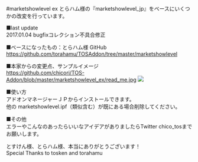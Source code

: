 #marketshowlevel ex
とらハム様の『marketshowlevel_jp』をベースにいくつかの改変を行っています。  

■last update  
2017.01.04 bugfixコレクション不具合修正


■ベースになったもの：とらハム様 GitHub  
https://github.com/torahamu/TOSAddon/tree/master/marketshowlevel


■本家からの変更点、サンプルイメージ  
https://github.com/chicori/TOS-Addon/blob/master/marketshowlevel_ex/read_me.jpg
![](https://github.com/chicori/TOS-Addon/blob/master/marketshowlevel_ex/read_me.jpg)


■使い方  
アドオンマネージャーＪＰからインストールできます。  
他の marketshowlevel.ipf（類似含む）が既にある場合削除してください。


■その他  
エラーやこんなのあったらいいなアイデアがありましたらTwitter chico_tosまでお願いします。

とすけん様、とらハム様、本当にありがとうございます！  
Special Thanks to tosken and torahamu
